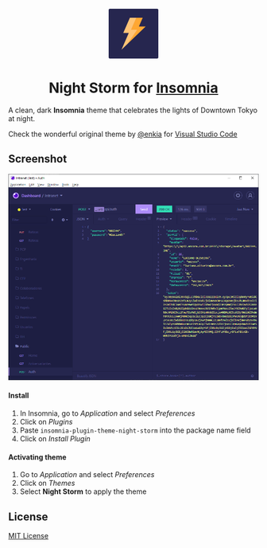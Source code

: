 <p align="center">
  <img src="./images/icon.png" width=100/>
</p>

<h1 align="center">Night Storm for <a href="https://insomnia.rest/">Insomnia</a></h1>

A clean, dark **Insomnia** theme that celebrates the lights of Downtown Tokyo at night.

Check the wonderful original theme by [@enkia](https://github.com/enkia/) for [Visual Studio Code](https://marketplace.visualstudio.com/items?itemName=enkia.tokyo-night)

## Screenshot
![Screenshot](./images/screenshot.png)

#### Install

1. In Insomnia, go to _Application_ and select _Preferences_
2. Click on _Plugins_
3. Paste `insomnia-plugin-theme-night-storm` into the package name field
4. Click on _Install Plugin_

#### Activating theme

1. Go to _Application_ and select _Preferences_
2. Click on _Themes_
3. Select **Night Storm** to apply the theme

## License

[MIT License](./LICENSE)
